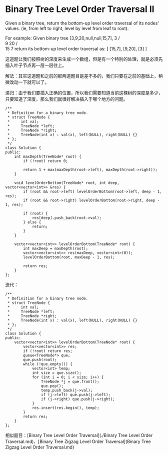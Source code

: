 Binary Tree Level Order Traversal II
====================
Given a binary tree, return the bottom-up level order traversal of its nodes' values. (ie, from left to right, level by level from leaf to root).

For example:
Given binary tree [3,9,20,null,null,15,7],
    3
   / \
  9  20
    /  \
   15   7
return its bottom-up level order traversal as:
[
  [15,7],
  [9,20],
  [3]
]

这道题让我们按照树的深度来生成一个数组，但是有一个特别的处理，就是必须先插入叶子节点再一层一层往上。

解法：其实这道题和之前的那两道题目是差不多的，我们只要在之前的基础上，稍微改动一下就可以了。

递归：由于我们要插入正确的位置，所以我们需要知道当前这棵树的深度是多少，只要知道了深度，那么我们就很好解决插入于哪个地方的问题。

```
/**
 * Definition for a binary tree node.
 * struct TreeNode {
 *     int val;
 *     TreeNode *left;
 *     TreeNode *right;
 *     TreeNode(int x) : val(x), left(NULL), right(NULL) {}
 * };
 */
class Solution {
public:
    int maxDepth(TreeNode* root) {
        if (!root) return 0;

        return 1 + max(maxDepth(root->left), maxDepth(root->right));
    }

    void levelOrderBottom(TreeNode* root, int deep, vector<vector<int>> &res) {
        if (root && root->left) levelOrderBottom(root->left, deep - 1, res);
        if (root && root->right) levelOrderBottom(root->right, deep - 1, res);

        if (root) {
            res[deep].push_back(root->val);
        } else {
            return;
        }
    }

    vector<vector<int>> levelOrderBottom(TreeNode* root) {
        int maxDeep = maxDepth(root);
        vector<vector<int>> res(maxDeep, vector<int>(0));
        levelOrderBottom(root, maxDeep - 1, res);

        return res;
    }
};
```


迭代：
```
/**
 * Definition for a binary tree node.
 * struct TreeNode {
 *     int val;
 *     TreeNode *left;
 *     TreeNode *right;
 *     TreeNode(int x) : val(x), left(NULL), right(NULL) {}
 * };
 */
class Solution {
public:
    vector<vector<int>> levelOrderBottom(TreeNode* root) {
        vector<vector<int>> res;
        if (!root) return res;
        queue<TreeNode*> que;
        que.push(root);
        while (!que.empty()) {
            vector<int> temp;
            int size = que.size();
            for (int i = 0; i < size; i++) {
                TreeNode *j = que.front();
                que.pop();
                temp.push_back(j->val);
                if (j->left) que.push(j->left);
                if (j->right) que.push(j->right);
            }
            res.insert(res.begin(), temp);
        }
        return res;
    }
};
```


相似题目：[Binary Tree Level Order Traversal](./Binary Tree Level Order Traversal.md)、[Binary Tree Zigzag Level Order Traversal](Binary Tree Zigzag Level Order Traversal.md)
